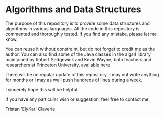 # Algorithms and Data Structures

The purpose of this repository is to provide some data structures and algorithms in various languages.
All the code in this repository is commented and thoroughly tested.
If you find any mistake, please let me know.

You can reuse it without constraint, but do not forget to credit me as the author.
You can also find some of the Java classes in the algs4 library maintained by Robert Sedgewick and Kevin Wayne, both teachers and researchers at Princeton University, available [here](algs4.cs.princeton.edu/code/)

There will be no regular update of this repository, I may not write anything for months or I may as well push hundreds of lines during a week.

I sincerely hope this will be helpful.

If you have any particular wish or suggestion, feel free to contact me.

Tristan 'ElyKar' Claverie
